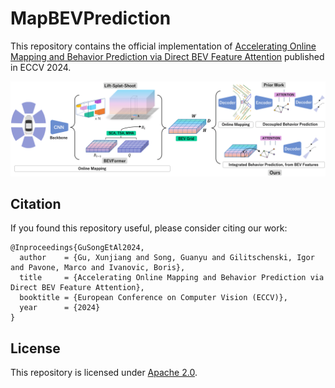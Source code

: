 # MapBEVPrediction
This repository contains the official implementation of [Accelerating Online Mapping and Behavior Prediction via Direct BEV Feature Attention](https://arxiv.org/abs/2407.06683) published in ECCV 2024. 

![](assets/flowchart.png)

## Citation

If you found this repository useful, please consider citing our work:

```
@Inproceedings{GuSongEtAl2024,
  author    = {Gu, Xunjiang and Song, Guanyu and Gilitschenski, Igor and Pavone, Marco and Ivanovic, Boris},
  title     = {Accelerating Online Mapping and Behavior Prediction via Direct BEV Feature Attention},
  booktitle = {European Conference on Computer Vision (ECCV)},
  year      = {2024}
}
```

## License

This repository is licensed under [Apache 2.0](LICENSE).
